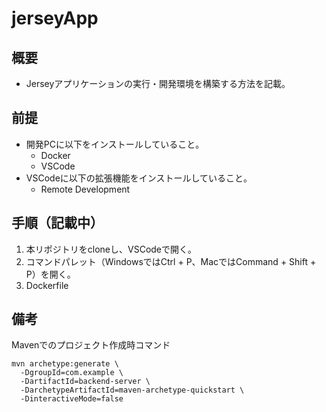 # jerseyApp

## 概要
- Jerseyアプリケーションの実行・開発環境を構築する方法を記載。

## 前提
- 開発PCに以下をインストールしていること。
  - Docker
  - VSCode
- VSCodeに以下の拡張機能をインストールしていること。
  - Remote Development

## 手順（記載中）
1. 本リポジトリをcloneし、VSCodeで開く。
2. コマンドパレット（WindowsではCtrl + P、MacではCommand + Shift + P）を開く。
3. Dockerfile

## 備考
Mavenでのプロジェクト作成時コマンド

```
mvn archetype:generate \
  -DgroupId=com.example \
  -DartifactId=backend-server \
  -DarchetypeArtifactId=maven-archetype-quickstart \
  -DinteractiveMode=false
```
